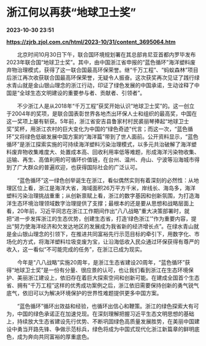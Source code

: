 # 浙江何以再获“地球卫士奖”

**2023-10-30 23:51**

**https://zjrb.zjol.com.cn/html/2023-10/31/content_3695064.htm**

　　北京时间10月30日下午，联合国环境规划署在其总部肯尼亚首都内罗毕发布2023年联合国“地球卫士奖”。其中，由中国浙江省申报的“蓝色循环”海洋塑料废弃物治理模式，获得了这一联合国最高环保荣誉。继“千万工程”、“蚂蚁森林”项目后浙江再次收获联合国最高环保荣誉，无疑令人振奋。这次获奖再次见证了践行绿水青山就是金山银山理念的浙江行动，印证了绿色发展的中国承诺，生动诠释了中国是“全球生态文明建设的重要参与者、贡献者、引领者”。

　　不少浙江人是从2018年“千万工程”获奖开始认识“地球卫士奖”的。这一创立于2004年的奖项，是联合国表彰世界各地杰出环保人士和组织的最高奖，中国在这一奖项上屡有斩获。5年前，浙江省安吉县鲁家村村民裘丽琴捧起“地球卫士奖”奖杯，用浙江农村的巨大变化为中国的“绿色奇迹”代言；而这一次，“蓝色循环”又将绿色低碳发展中国方案的“海洋篇”带到了世人面前。公开资料显示，“蓝色循环”是浙江探索实施的可持续海洋塑料污染治理模式，以多元共治破解了海洋塑料废弃物收集难度大、处置成本高、回收利用率低等难题，形成海洋污染物收集、运输、再生、高值利用的可循环价值链，在台州、温州、舟山、宁波等沿海城市得到了广大群众的普遍欢迎，也获得国际社会的广泛认可。

　　“蓝色循环”这一绿色创举诞生在浙江，看似偶然实则有着深刻的必然性：从地理区位上看，浙江是海洋大省，海域面积26万平方千米，岸线长、海岛多，海洋塑料污染治理挑战重重；从创新禀赋上看，浙江的数字基因和创新氛围，为打造海洋生态环境治理领域数字治理提供了支撑；最根本的还是要从思想和战略层面上看，20年前，习近平同志在浙江工作期间作出“八八战略”重大决策部署时，就把“进一步发挥浙江的生态优势，创建生态省，打造‘绿色浙江’”作为重要内容，提出“努力使海洋经济和欠发达地区的发展成为我省新的经济增长点”。在绿水青山就是金山银山理念的引领下，在推进共同富裕先行示范目标的牵引下，用数字化、市场化的方式，将海洋塑料垃圾变废为宝，让沿海低收入民众通过环保获得有尊严的收入，这一看似“不可能完成的任务”，在浙江已成为现实。

　　今年是“八八战略”实施20周年，是浙江生态省建设20周年，“蓝色循环”获得“地球卫士奖”是一份有分量、很应景的认可，也让我们看到浙江在生态环境保护、美丽浙江建设上，依旧存在着巨大探索空间和创新可能。在建成全国首个生态省、拥有“千万工程”这样的优秀成功案例之后，浙江依旧需要保持创新的勇气锐气底气，依旧可以为解决环境保护的世界性难题提供更多中国方案。

　　“蓝色循环”循环出效益和经验，也循环出信心和鞭策。浙江的绿色探索大有可为，中国的绿色承诺正在加速兑现。在深刻理解把握习近平生态文明思想的基础上，持续放大生态省建设先行优势、不断巩固绿色高质量发展胜势，在美丽中国建设中勇当开路先锋、争做示范标兵，绿色将成为中国式现代化浙江新篇章的鲜明底色，成为奔向共同富裕的厚重底色。
